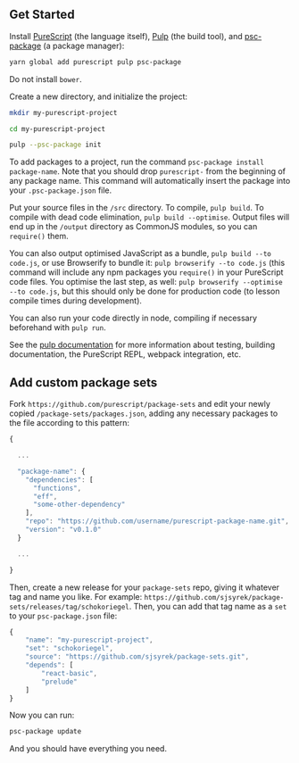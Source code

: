 ## Get Started

Install [PureScript](http://www.purescript.org/) (the language itself), [Pulp](https://github.com/purescript-contrib/pulp) (the build tool), and [psc-package](https://github.com/purescript/psc-package) (a package manager):
```bash
yarn global add purescript pulp psc-package
```

Do not install `bower`.

Create a new directory, and initialize the project:
```bash
mkdir my-purescript-project

cd my-purescript-project

pulp --psc-package init
```

To add packages to a project, run the command `psc-package install package-name`. Note that you should drop `purescript-` from the beginning of any package name. This command will automatically insert the package into your `.psc-package.json` file.

Put your source files in the `/src` directory. To compile, `pulp build`. To compile with dead code elimination, `pulp build --optimise`. Output files will end up in the `/output` directory as CommonJS modules, so you can `require()` them.

You can also output optimised JavaScript as a bundle, `pulp build --to code.js`, or use Browserify to bundle it: `pulp browserify --to code.js` (this command will include any npm packages you `require()` in your PureScript code files. You optimise the last step, as well: `pulp browserify --optimise --to code.js`, but this should only be done for production code (to lesson compile times during development).

You can also run your code directly in node, compiling if necessary beforehand with `pulp run`.

See the [pulp documentation](https://github.com/purescript-contrib/pulp) for more information about testing, building documentation, the PureScript REPL, webpack integration, etc.

## Add custom package sets

Fork `https://github.com/purescript/package-sets` and edit your newly copied `/package-sets/packages.json`, adding any necessary packages to the file according to this pattern:
```js
{

  ...

  "package-name": {
    "dependencies": [
      "functions",
      "eff",
      "some-other-dependency"
    ],
    "repo": "https://github.com/username/purescript-package-name.git",
    "version": "v0.1.0"
  }

  ...

}
```

Then, create a new release for your `package-sets` repo, giving it whatever tag and name you like. For example: `https://github.com/sjsyrek/package-sets/releases/tag/schokoriegel`. Then, you can add that tag name as a `set` to your `psc-package.json` file:
```js
{
    "name": "my-purescript-project",
    "set": "schokoriegel",
    "source": "https://github.com/sjsyrek/package-sets.git",
    "depends": [
        "react-basic",
        "prelude"
    ]
}
```

Now you can run:
```bash
psc-package update
```

And you should have everything you need.

